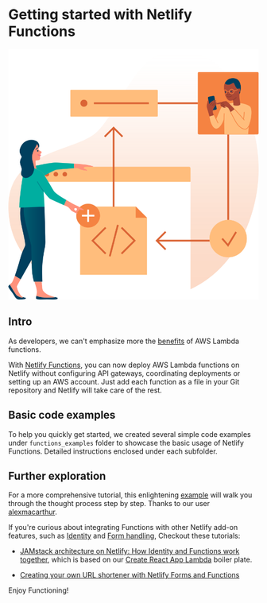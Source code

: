 # Getting started with Netlify Functions

![Functions illustration](src/images/illo-functions.svg)

## Intro

As developers, we can't emphasize more the [benefits](https://aws.amazon.com/lambda/) of AWS Lambda functions.

With [Netlify Functions](https://www.netlify.com/docs/functions/), you can now deploy AWS Lambda functions on Netlify without configuring API gateways, coordinating deployments or setting up an AWS account. Just add each function as a file in your Git repository and Netlify will take care of the rest.

## Basic code examples

To help you quickly get started, we created several simple code examples under `functions_examples` folder to showcase the basic usage of Netlify Functions. Detailed instructions enclosed under each subfolder.

## Further exploration

For a more comprehensive tutorial, this enlightening [example](https://github.com/alexmacarthur/netlify-lambda-function-example) will walk you through the thought process step by step. Thanks to our user [alexmacarthur](https://github.com/alexmacarthur/netlify-lambda-function-example/commits?author=alexmacarthur).

If you're curious about integrating Functions with other Netlify add-on features, such as [Identity](https://www.netlify.com/docs/identity/) and [Form handling](https://www.netlify.com/docs/form-handling/), Checkout these tutorials:

* [JAMstack architecture on Netlify: How Identity and Functions work together](https://www.netlify.com/blog/2018/03/29/jamstack-architecture-on-netlify-how-identity-and-functions-work-together/), which is based on our [Create React App Lambda](https://github.com/netlify/create-react-app-lambda) boiler plate.

* [Creating your own URL shortener with Netlify Forms and Functions](https://medium.com/netlify/creating-your-own-url-shortener-with-netlify-forms-and-functions-a4286f55ea6c)

Enjoy Functioning!
